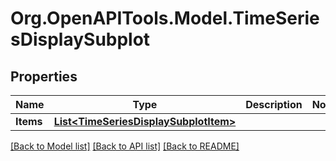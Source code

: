 # Org.OpenAPITools.Model.TimeSeriesDisplaySubplot

## Properties

Name | Type | Description | Notes
------------ | ------------- | ------------- | -------------
**Items** | [**List&lt;TimeSeriesDisplaySubplotItem&gt;**](TimeSeriesDisplaySubplotItem.md) |  | 

[[Back to Model list]](../README.md#documentation-for-models) [[Back to API list]](../README.md#documentation-for-api-endpoints) [[Back to README]](../README.md)

